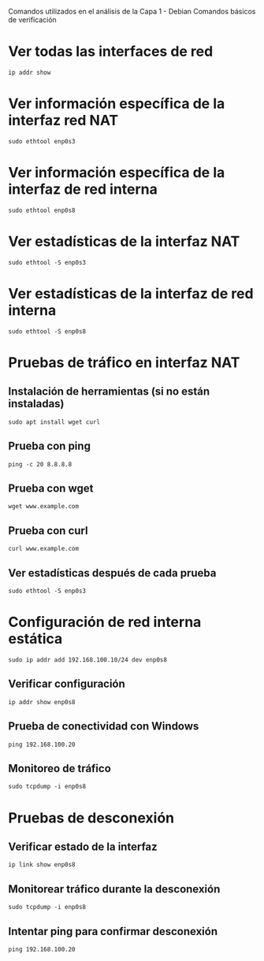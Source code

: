 Comandos utilizados en el análisis de la Capa 1 - Debian
Comandos básicos de verificación
# Ver todas las interfaces de red
``ip addr show``

# Ver información específica de la interfaz red NAT
``sudo ethtool enp0s3``

# Ver información específica de la interfaz de red interna
``sudo ethtool enp0s8``

# Ver estadísticas de la interfaz NAT
``sudo ethtool -S enp0s3``

# Ver estadísticas de la interfaz de red interna
``sudo ethtool -S enp0s8``
# Pruebas de tráfico en interfaz NAT
## Instalación de herramientas (si no están instaladas)
``sudo apt install wget curl``

## Prueba con ping
``ping -c 20 8.8.8.8``

## Prueba con wget
``wget www.example.com``

## Prueba con curl
``curl www.example.com``

## Ver estadísticas después de cada prueba
``sudo ethtool -S enp0s3``
# Configuración de red interna estática
``sudo ip addr add 192.168.100.10/24 dev enp0s8``

## Verificar configuración
``ip addr show enp0s8``

## Prueba de conectividad con Windows
``ping 192.168.100.20``

## Monitoreo de tráfico
``sudo tcpdump -i enp0s8``
# Pruebas de desconexión
## Verificar estado de la interfaz
``ip link show enp0s8``

## Monitorear tráfico durante la desconexión
``sudo tcpdump -i enp0s8``

## Intentar ping para confirmar desconexión
``ping 192.168.100.20``
